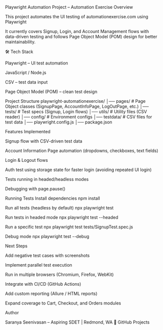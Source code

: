 
Playwright Automation Project – Automation Exercise
Overview

This project automates the UI testing of automationexercise.com
 using Playwright

It currently covers Signup, Login, and Account Management flows with data-driven testing and follows Page Object Model (POM) design for better maintainability.

🛠 Tech Stack

Playwright – UI test automation

JavaScript / Node.js

CSV – test data input

Page Object Model (POM) – clean test design

Project Structure
playwright-automationexercise/
│── pages/            # Page Object classes (SignupPage, AccountInfoPage, LogOutPage, etc.)
│── tests/            # Test specs (Signup, Login flows)
│── utils/            # Utility files (CSV reader)
│── config/           # Environment configs
│── testdata/         # CSV files for test data
│── playwright.config.js
│── package.json

 Features Implemented

Signup flow with CSV-driven test data

 Account Information Page automation (dropdowns, checkboxes, text fields)

 Login & Logout flows

 Auth test using storage state for faster login (avoiding repeated UI login)

 Tests running in headed/headless modes

 Debugging with page.pause()

 Running Tests
Install dependencies
npm install

Run all tests (headless by default)
npx playwright test

Run tests in headed mode
npx playwright test --headed

Run a specific test
npx playwright test tests/SignupTest.spec.js

Debug mode
npx playwright test --debug

Next Steps

 Add negative test cases with screenshots

 Implement parallel test execution

 Run in multiple browsers (Chromium, Firefox, WebKit)

 Integrate with CI/CD (GitHub Actions)

 Add custom reporting (Allure / HTML reports)

 Expand coverage to Cart, Checkout, and Orders modules

Author

Saranya Seenivasan – Aspiring SDET | Redmond, WA
🔗 GitHub Projects
